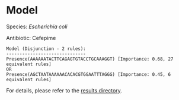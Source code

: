 
# Model

Species: *Escherichia coli*

Antibiotic: Cefepime

```
Model (Disjunction - 2 rules):
------------------------------
Presence(AAAAAATACTTCAGAGTGTACCTGCAAAGGT) [Importance: 0.68, 27 equivalent rules]
OR
Presence(AGCTAATAAAAAACACACGTGGAATTTAGGG) [Importance: 0.45, 6 equivalent rules]

```

For details, please refer to the [results directory](../../../../../results/scm_b/escherichia%20coli/cefepime/repeat_9/).

